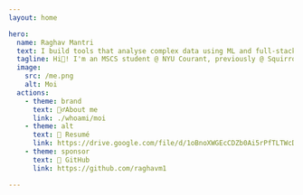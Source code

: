 ```yaml
---
layout: home

hero:
  name: Raghav Mantri
  text: I build tools that analyse complex data using ML and full-stack dev.
  tagline: Hi👋! I'm an MSCS student @ NYU Courant, previously @ Squirro as a Solutions Engineer
  image:
    src: /me.png
    alt: Moi
  actions:
    - theme: brand
      text: 🙆‍♂️About me
      link: ./whoami/moi
    - theme: alt
      text: 💼 Resumé
      link: https://drive.google.com/file/d/1oBnoXWGEcCDZb0Ai5rPfTLTWcDZqYjXN/view?usp=sharing
    - theme: sponsor
      text: 👾 GitHub
      link: https://github.com/raghavm1

--- 
```

